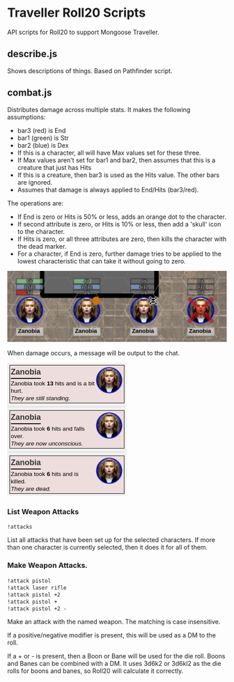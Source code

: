 # Traveller Roll20 Scripts

API scripts for Roll20 to support Mongoose Traveller.

## describe.js

Shows descriptions of things. Based on Pathfinder script.

## combat.js

Distributes damage across multiple stats. It makes the following assumptions:

  * bar3 (red) is End
  * bar1 (green) is Str
  * bar2 (blue) is Dex
  * If this is a character, all will have Max values set for these three.
  * If Max values aren't set for bar1 and bar2, then assumes that this is a creature that just has Hits
  * If this is a creature, then bar3 is used as the Hits value. The other bars are ignored.
  * Assumes that damage is always applied to End/Hits (bar3/red).

The operations are:

  * If End is zero or Hits is 50% or less, adds an orange dot to the character.
  * If second attribute is zero, or Hits is 10% or less, then add a 'skull' icon to the character.
  * If Hits is zero, or all three attributes are zero, then kills the character with the dead marker.
  * For a character, if End is zero, further damage tries to be applied to the lowest characteristic that can take it without going to zero.

![Damage Markers](docs/damage-markers.png)


When damage occurs, a message will be output to the chat.

![Damage Events](docs/damage-events.png)

### List Weapon Attacks

```
!attacks
```

List all attacks that have been set up for the selected characters. If more than one 
character is currently selected, then it does it for all of them.

### Make Weapon Attacks.

```
!attack pistol
!attack laser rifle
!attack pistol +2
!attack pistol +
!attack pistol +2 -
```

Make an attack with the named weapon. The matching is case insensitive.

If a positive/negative modifier is present, this will be used as a DM to the roll.

If a + or - is present, then a Boon or Bane will be used for the die roll. Boons and Banes
can be combined with a DM. It uses 3d6k2 or 3d6kl2 as the die rolls for boons and banes,
so Roll20 will calculate it correctly.




